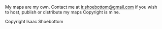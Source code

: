 My maps are my own.
Contact me at ir.shoebottom@gmail.com if you wish to host, publish or distribute my maps
Copyright is mine.

Copyright Isaac Shoebottom
